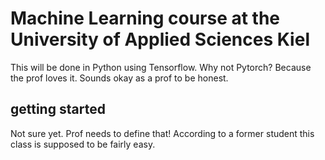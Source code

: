 # Machine Learning course at the University of Applied Sciences Kiel
This will be done in Python using Tensorflow. Why not Pytorch? Because the prof loves it. 
Sounds okay as a prof to be honest.

## getting started
Not sure yet. Prof needs to define that!
According to a former student this class is supposed to be fairly easy.
